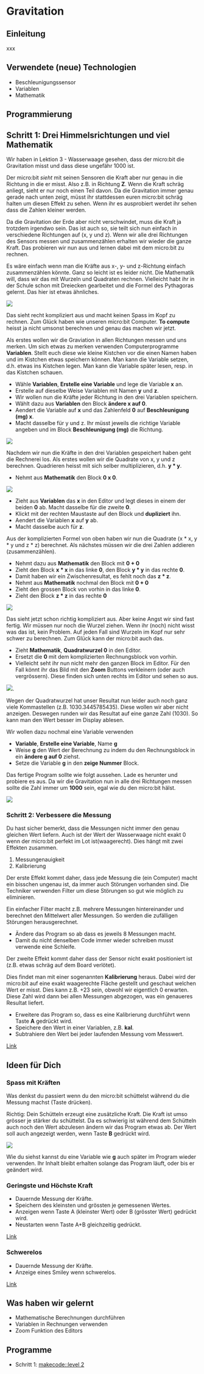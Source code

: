 # Gravitation

## Einleitung

xxx



## Verwendete (neue) Technologien

*   Beschleunigungssensor
*   Variablen
*   Mathematik


## Programmierung

## Schritt 1: Drei Himmelsrichtungen und viel Mathematik

Wir haben in Lektion 3 - Wasserwaage gesehen, dass der micro:bit die Gravitation misst und dass diese ungefähr 1000 ist.

Der micro:bit *sieht* mit seinen Sensoren die Kraft aber nur genau in die Richtung in die er misst. Also z.B. in Richtung **Z**. Wenn die Kraft schräg anliegt, sieht er nur noch einen Teil davon. Da die Gravitation immer genau gerade nach unten zeigt, müsst ihr stattdessen euren micro:bit schräg halten um diesen Effekt zu sehen. Wenn ihr es ausprobiert werdet ihr sehen dass die Zahlen kleiner werden.  

Da die Gravitation der Erde aber nicht verschwindet, muss die Kraft ja trotzdem irgendwo sein. Das ist auch so, sie teilt sich nun einfach in verschiedene Richtungen auf (x, y und z). Wenn wir alle drei Richtungen des Sensors messen und zusammenzählen erhalten wir wieder die ganze Kraft. Das probieren wir nun aus und lernen dabei mit dem micro:bit zu rechnen.

Es wäre einfach wenn man die Kräfte aus x-, y- und z-Richtung einfach zusammenzählen könnte. Ganz so leicht ist es leider nicht. Die Mathematik will, dass wir das mit Wurzeln und Quadraten rechnen. Vielleicht habt ihr in der Schule schon mit Dreiecken gearbeitet und die Formel des Pythagoras gelernt. Das hier ist etwas ähnliches.

![](image3.png)

Das sieht recht kompliziert aus und macht keinen Spass im Kopf zu rechnen. Zum Glück haben wie unseren micro:bit Computer. **To compute** heisst ja nicht umsonst berechnen und genau das machen wir jetzt.

Als erstes wollen wir die Graviation in allen Richtungen messen und uns merken. Um sich etwas zu merken verwenden Computerprogramme **Variablen**. Stellt euch diese wie kleine Kistchen vor die einen Namen haben und im Kistchen etwas speichern können. Man kann die Variable setzen, d.h. etwas ins Kistchen legen. Man kann die Variable später lesen, resp. in das Kistchen schauen.

*   Wähle **Variablen**, **Erstelle eine Variable** und lege die Variable **x** an.
*   Erstelle auf dieselbe Weise Variablen mit Namen **y** und **z**.
*   Wir wollen nun die Kräfte jeder Richtung in den drei Variablen speichern.
*   Wählt dazu aus **Variablen** den Block **ändere x auf 0**.
*   Aendert die Variable auf **x** und das Zahlenfeld **0** auf **Beschleunigung (mg) x**.
*   Macht dasselbe für y und z. Ihr müsst jeweils die richtige Variable angeben und im Block **Beschleunigung (mg)** die Richtung.

![](image5.png)

Nachdem wir nun die Kräfte in den drei Variablen gespeichert haben geht die Rechnerei los. Als erstes wollen wir die Quadrate von x, y und z berechnen. Quadrieren heisst mit sich selber multiplizieren, d.h. **y * y**.

*   Nehmt aus **Mathematik** den Block **0 x 0**.

![](image6.png)

*   Zieht aus **Variablen** das **x** in den Editor und legt dieses in einem der beiden **0** ab. Macht dasselbe für die zweite **0**.
*   Klickt mit der rechten Maustaste auf den Block und **dupliziert** ihn.
*   Aendert die Variablen **x** auf **y** ab.
*   Macht dasselbe auch für **z**.

Aus der komplizierten Formel von oben haben wir nun die Quadrate (x * x, y * y und z * z) berechnet. Als nächstes müssen wir die drei Zahlen addieren (zusammenzählen).

*   Nehmt dazu aus **Mathematik** den Block mit **0 + 0**
*   Zieht den Block **x * x** in das linke **0**, den Block **y * y** in das rechte **0**.
*   Damit haben wir ein Zwischenresultat, es fehlt noch das **z * z**.
*   Nehmt aus **Mathematik** nochmal den Block mit **0 + 0**
*   Zieht den grossen Block von vorhin in das linke **0**.
*   Zieht den Block **z * z** in das rechte **0**

![](image7.png)

Das sieht jetzt schon richtig kompliziert aus. Aber keine Angst wir sind fast fertig. Wir müssen nur noch die Wurzel ziehen. Wenn ihr (noch) nicht wisst was das ist, kein Problem. Auf jeden Fall sind Wurzeln im Kopf nur sehr schwer zu berechnen. Zum Glück kann der micro:bit auch das.

*   Zieht **Mathematik**, **Quadratwurzel 0** in den Editor.
*   Ersetzt die **0** mit dem komplizierten Rechnungsblock von vorhin.
*   Vielleicht seht ihr nun nicht mehr den ganzen Block im Editor. Für den Fall könnt ihr das Bild mit den **Zoom** Buttons verkleinern (oder auch vergrössern). Diese finden sich unten rechts im Editor und sehen so aus.

![](image8.png).

Wegen der Quadratwurzel hat unser Resultat nun leider auch noch ganz viele Kommastellen (z.B. 1030.3445785435). Diese wollen wir aber nicht anzeigen. Deswegen runden wir das Resultat auf eine ganze Zahl (1030). So kann man den Wert besser im Display ablesen.

Wir wollen dazu nochmal eine Variable verwenden
*   **Variable**, **Erstelle eine Variable**, Name **g**
*   Weise **g** den Wert der Berechnung zu indem du den Rechnungsblock in ein **ändere g auf 0** ziehst.
*   Setze die Variable **g** in den **zeige Nummer** Block.

Das fertige Program sollte wie folgt aussehen. Lade es herunter und probiere es aus. Da wir die Gravitation nun in alle drei Richtungen messen sollte die Zahl immer um **1000** sein, egal wie du den micro:bit hälst.

![](image9.png)



### Schritt 2: Verbessere die Messung

Du hast sicher bemerkt, dass die Messungen nicht immer den genau gleichen Wert liefern. Auch ist der Wert der Wasserwaage nicht exakt 0 wenn der micro:bit perfekt im Lot ist(waagerecht). Dies hängt mit zwei Effekten zusammen.

1.  Messungenauigkeit
2.  Kalibrierung

Der erste Effekt kommt daher, dass jede Messung die (ein Computer) macht ein bisschen ungenau ist, da immer auch Störungen vorhanden sind. Die Techniker verwenden Filter um diese Störungen so gut wie möglich zu eliminieren.

Ein einfacher Filter macht z.B. mehrere Messungen hintereinander und berechnet den Mittelwert aller Messungen. So werden die zufälligen Störungen herausgerechnet.

*   Ändere das Program so ab dass es jeweils 8 Messungen macht.
*   Damit du nicht denselben Code immer wieder schreiben musst verwende eine Schleife.

Der zweite Effekt kommt daher dass der Sensor nicht exakt positioniert ist (z.B. etwas schräg auf dem Board verlötet).

Dies findet man mit einer sogenannten **Kalibrierung** heraus. Dabei wird der micro:bit auf eine exakt waagerechte Fläche gestellt und geschaut welchen Wert er misst. Dies kann z.B. +23 sein, obwohl wir eigentlich 0 erwarten. Diese Zahl wird dann bei allen Messungen  abgezogen, was ein genaueres Resultat liefert.

*   Erweitere das Program so, dass es eine Kalibrierung durchführt wenn Taste **A** gedrückt wird.
*   Speichere den Wert in einer Variablen, z.B. **kal**.
*   Subtrahiere den Wert bei jeder laufenden Messung vom Messwert.

[Link](https://makecode.microbit.org/_EaLgh4CsTY6K)



## Ideen für Dich

### Spass mit Kräften

Was denkst du passiert wenn du den micro:bit schüttelst während du die Messung machst (Taste drücken).

Richtig: Dein Schütteln erzeugt eine zusätzliche Kraft. Die Kraft ist umso grösser je stärker du schüttelst. Da es schwierig ist während dem Schütteln auch noch den Wert abzulesen ändern wir das Program etwas ab. Der Wert soll auch angezeigt werden, wenn Taste **B** gedrückt wird.

![](image10.png)

Wie du siehst kannst du eine Variable wie **g** auch später im Program wieder verwenden. Ihr Inhalt bleibt erhalten solange das Program läuft, oder bis er geändert wird.



### Geringste und Höchste Kraft

*   Dauernde Messung der Kräfte.
*   Speichern des kleinsten und grössten je gemessenen Wertes.
*   Anzeigen wenn Taste A (kleinster Wert) oder B (grösster Wert) gedrückt wird.
*   Neustarten wenn Taste A+B gleichzeitig gedrückt.

[Link](https://makecode.microbit.org/_EaLgh4CsTY6K)



### Schwerelos

*   Dauernde Messung der Kräfte.
*   Anzeige eines Smiley wenn schwerelos.

[Link](https://makecode.microbit.org/_Y3Y98Vi2pKaX)



## Was haben wir gelernt

*   Mathematische Berechnungen durchführen
*   Variablen in Rechnungen verwenden
*   Zoom Funktion des Editors


## Programme

*   Schritt 1: [makecode::level 2](https://makecode.microbit.org/_h8xEFRVbCD3W)
